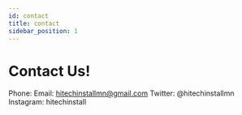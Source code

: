 ```yaml
---
id: contact
title: contact
sidebar_position: 1
---
```


# Contact Us!

Phone: 
Email: hitechinstallmn@gmail.com
Twitter: @hitechinstallmn
Instagram: hitechinstall

